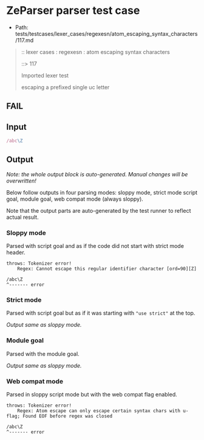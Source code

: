 # ZeParser parser test case

- Path: tests/testcases/lexer_cases/regexesn/atom_escaping_syntax_characters/117.md

> :: lexer cases : regexesn : atom escaping syntax characters
>
> ::> 117
>
> Imported lexer test
>
> escaping a prefixed single uc letter

## FAIL

## Input

`````js
/abc\Z
`````

## Output

_Note: the whole output block is auto-generated. Manual changes will be overwritten!_

Below follow outputs in four parsing modes: sloppy mode, strict mode script goal, module goal, web compat mode (always sloppy).

Note that the output parts are auto-generated by the test runner to reflect actual result.

### Sloppy mode

Parsed with script goal and as if the code did not start with strict mode header.

`````
throws: Tokenizer error!
    Regex: Cannot escape this regular identifier character [ord=90][Z]

/abc\Z
^------- error
`````

### Strict mode

Parsed with script goal but as if it was starting with `"use strict"` at the top.

_Output same as sloppy mode._

### Module goal

Parsed with the module goal.

_Output same as sloppy mode._

### Web compat mode

Parsed in sloppy script mode but with the web compat flag enabled.

`````
throws: Tokenizer error!
    Regex: Atom escape can only escape certain syntax chars with u-flag; Found EOF before regex was closed

/abc\Z
^------- error
`````

